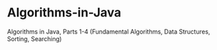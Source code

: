 # Algorithms-in-Java
Algorithms in Java, Parts 1-4 (Fundamental Algorithms, Data Structures, Sorting, Searching)
